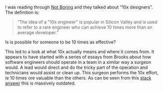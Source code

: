 I was reading through [Not Boring](https://www.notboring.co/p/userleap-and-differentiating-insights-611/comments#comment-1470315) and they talked about “10x designers”. The definition is:


> “The idea of a "10x engineer" is popular in Silicon Valley and is used to refer to a rare engineer who can achieve 10 times more than an average developer.”

Is is possible for someone to be 10 times as effective?

This led to a look at what 10x actually means and where it comes from. It appears to have started with a series of essays from Brooks about how software engineers should operate in a team in a similar way a surgeon would. A lead would direct and do the tricky part of the operation and technicians would assist or clean up. This surgeon performs the 10x effort, ie 10 times ore valuable than the others. As can be seen from this [stack answer](https://softwareengineering.stackexchange.com/a/355227) this is massively outdated. 
